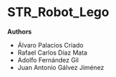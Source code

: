 # STR_Robot_Lego

**Authors**
  - Álvaro Palacios Criado
  - Rafael Carlos Díaz Mata
  - Adolfo Fernández Gil
  - Juan Antonio Gálvez Jiménez
